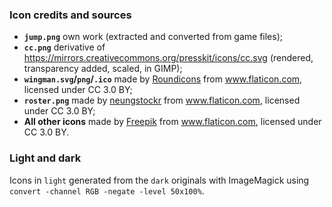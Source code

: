 ### Icon credits and sources
- **`jump.png`** own work (extracted and converted from game files);
- **`cc.png`** derivative of https://mirrors.creativecommons.org/presskit/icons/cc.svg (rendered, transparency added, scaled, in GIMP);
- **`wingman.svg`/`png`/`.ico`** made by [Roundicons](https://www.flaticon.com/authors/roundicons) from www.flaticon.com, licensed under CC 3.0 BY;
- **`roster.png`** made by [neungstockr](https://www.flaticon.com/authors/neungstockr) from www.flaticon.com, licensed under CC 3.0 BY;
- **All other icons** made by [Freepik](https://www.flaticon.com/authors/freepik) from www.flaticon.com, licensed under CC 3.0 BY.

### Light and dark
Icons in `light` generated from the `dark` originals with ImageMagick using `convert -channel RGB -negate -level 50x100%`.
